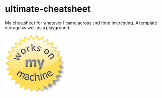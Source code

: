 # ultimate-cheatsheet
My cheatsheet for whatever I came across and fond interesting. A template storage as well as a playground.


![alt text](https://github.com/denis-marchenkov/assets-dump/blob/0f9f9c4d77065dbfb9f13281341d515f7a8a6e13/works_on_my_machine.png)
